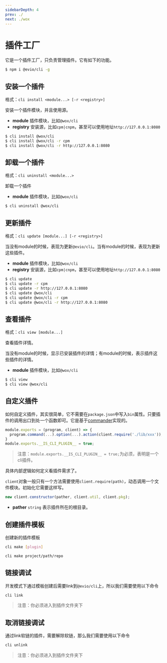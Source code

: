 ```yaml
---
sidebarDepth: 4
prev: ./
next: ./wox
---
```

# 插件工厂

它是一个插件工厂，只负责管理插件。它有如下的功能。


```bash
$ npm i @evio/cli -g
```

## 安装一个插件

格式：`cli install <module...> [-r <registry>]`

安装一个插件模块，并且使用源。

- **module** 插件模块，比如`@wox/cli`
- **registry** 安装源，比如`cpm|cnpm`，甚至可以使用地址`http://127.0.0.1:8080`

```bash
$ cli install @wox/cli
$ cli install @wox/cli -r cpm
$ cli install @wox/cli -r http://127.0.0.1:8080
```

## 卸载一个插件

格式：`cli uninstall <module...>`

卸载一个插件

- **module** 插件模块，比如`@wox/cli`

```bash
$ cli uninstall @wox/cli
```

## 更新插件

格式：`cli update [module...] [-r <registry>]`

当没有module的时候，表现为更新`@evio/cli`。当有module的时候，表现为更新这些插件。

- **module** 插件模块，比如`@wox/cli`
- **registry** 安装源，比如`cpm|cnpm`，甚至可以使用地址`http://127.0.0.1:8080`

```bash
$ cli update
$ cli update -r cpm
$ cli update -r http://127.0.0.1:8080
$ cli update @wox/cli
$ cli update @wox/cli -r cpm
$ cli update @wox/cli -r http://127.0.0.1:8080
```

## 查看插件

格式：`cli view [module...]`

查看插件详情。

当没有module的时候，显示已安装插件的详情；有module的时候，表示插件这些插件的详情。

- **module** 插件模块，比如`@wox/cli`

```bash
$ cli view
$ cli view @wox/cli
```

## 自定义插件

如何自定义插件，其实很简单，它不需要在`package.json`中写入`bin`属性。只要插件的调用出口到处一个函数即可。它是基于[commander](https://www.npmjs.com/package/commander)实现的。

```javascript
module.exports = (program, client) => {
  program.command(...).option(...).action(client.require('./lib/xxx'));
}
module.exports.__IS_CLI_PLUGIN__ = true;
```

> 注意：`module.exports.__IS_CLI_PLUGIN__ = true;`为必须，表明是一个cli插件。

具体内部逻辑如何定义看插件需求了。

`client`对象一般只有一个方法需要使用`client.require(path)`，动态调用一个文件模块。初始化它需要这样写。

```javascript
new client.constructor(pather, client.util, client.pkg);
```

- **pather** `string` 表示插件所在的根目录。

## 创建插件模板

创建新的插件模板

```bash
cli make [plugin]
```

```bash
cli make project/path/repo
```

## 链接调试

开发模式下通过模板创建后需要link到`@evio/cli`上，所以我们需要使用以下命令

```bash
cli link
```

> 注意：你必须进入到插件文件夹下

## 取消链接调试

通过link软链的插件，需要解除软链，那么我们需要使用以下命令

```bash
cli unlink
```

> 注意：你必须进入到插件文件夹下